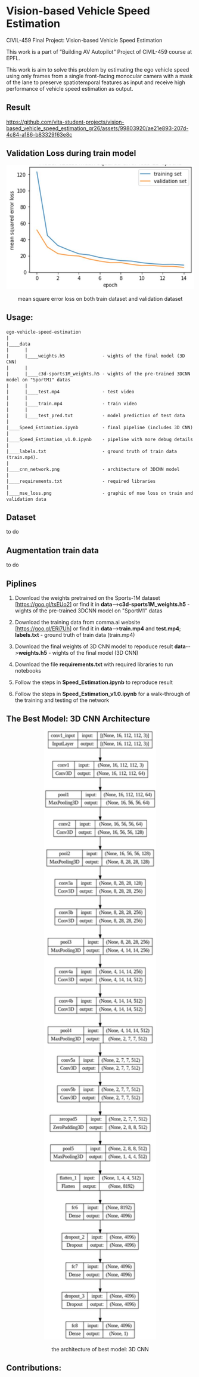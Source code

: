 # Vision-based Vehicle Speed Estimation

CIVIL-459 Final Project: Vision-based Vehicle Speed Estimation

This work is a part of ”Building AV Autopilot” Project of CIVIL-459 course at EPFL.

This work is aim to solve this problem by estimating the ego vehicle speed using only frames from a single front-facing monocular camera with a mask of the lane to preserve spatiotemporal features as input and receive high performance of vehicle speed estimation as output.

## Result

https://github.com/vita-student-projects/vision-based_vehicle_speed_estimation_gr26/assets/99803920/ae21e893-207d-4c84-a186-b83329f63e8c

## Validation Loss during train model

<p align="center">
<img width="600" src="./mse_loss.jpeg"/>
<p align="center">mean square error loss on both train dataset and validation dataset</p>
</p>

## Usage:

    ego-vehicle-speed-estimation
    |
    |____data
    |      |
    |      |____weights.h5              - wights of the final model (3D CNN)
    |      |
    |      |____c3d-sports1M_weights.h5 - wights of the pre-trained 3DCNN model on "SportM1" datas
    |      |
    |      |____test.mp4                - test video
    |      |
    |      |____train.mp4               - train video
    |      |
    |      |____test_pred.txt           - model prediction of test data
    |
    |____Speed_Estimation.ipynb         - final pipeline (includes 3D CNN)
    |
    |____Speed_Estimation_v1.0.ipynb    - pipeline with more debug details
    |
    |____labels.txt                     - ground truth of train data (train.mp4).
    |
    |____cnn_network.png                - architecture of 3DCNN model
    |
    |____requirements.txt               - required libraries
    |
    |____mse_loss.png                   - graphic of mse loss on train and validation data


## Dataset

to do

## Augmentation train data

to do

## Piplines

1. Download the weights pretrained on the Sports-1M dataset [https://goo.gl/tsEUo2] or find it in **data**-->**c3d-sports1M_weights.h5**  - wights of the pre-trained 3DCNN model on "SportM1" datas
          
2. Download the training data from comma.ai website [https://goo.gl/ERi7Uh] or find it in **data**-->**train.mp4** and **test.mp4**; **labels.txt** - ground truth of train data (train.mp4) 

3. Download the final weights of 3D CNN model to repoduce result **data**-->**weights.h5** - wights of the final model (3D CNN)

4. Download the file **requirements.txt** with required libraries to run notebooks

5. Follow the steps in **Speed_Estimation.ipynb** to reproduce result

6. Follow the steps in **Speed_Estimation_v1.0.ipynb** for a walk-through of the training and testing of the network

          

## The Best Model: 3D CNN Architecture

<p align="center">
<img width="300" src="./cnn_network.png"/>
<p align="center">the architecture of best model: 3D CNN</p>
</p>

## Contributions:
